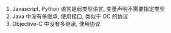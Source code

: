 1. Javascript, Python 语言是弱类型语言, 变量声明不需要指定类型
2. Java 中没有多继承, 使用接口, 类似于 OC 的协议
3. Objective-C 中没有多继承, 使用协议
